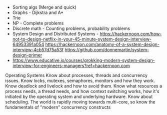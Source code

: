 - Sorting algs (Merge and quick)
- Graphs - Dijkstra and A*
- Trie
- NP - Complete problems
- Discrete math - Counting problems, probability problems
- System Design and Distributed Systems - https://hackernoon.com/how-not-to-design-netflix-in-your-45-minute-system-design-interview-64953391a054 https://hackernoon.com/anatomy-of-a-system-design-interview-4cb57d75a53f https://github.com/donnemartin/system-design-primer
- https://www.educative.io/courses/grokking-modern-system-design-interview-for-engineers-managers?ref=hackernoon.com

Operating Systems
Know about processes, threads and concurrency issues. Know locks, mutexes, semaphores, monitors and how they work. Know deadlock and livelock and how to avoid them.
Know what resources a process needs, a thread needs, and how context switching works, how it's initiated by the operating system and underlying hardware. Know about
scheduling. The world is rapidly moving towards multi-core, so know the fundamentals of "modern" concurrency constructs